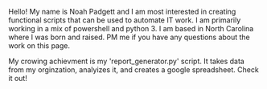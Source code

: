 Hello! My name is Noah Padgett and I am most interested in creating functional scripts that can be used to automate IT work.
I am primarily working in a mix of powershell and python 3. 
I am based in North Carolina where I was born and raised. PM me if you have any questions about the work on this page.

My crowing achievment is my 'report_generator.py' script. It takes data from my orginzation, analyizes it, and creates
a google spreadsheet. Check it out! 

<!---
redred623/redred623 is a ✨ special ✨ repository because its `README.md` (this file) appears on your GitHub profile.
You can click the Preview link to take a look at your changes.
--->
